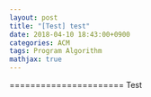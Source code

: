 ```yaml
---
layout: post
title: "[Test] test"
date: 2018-04-10 18:43:00+0900
categories: ACM
tags: Program Algorithm
mathjax: true
---
```


======================
Test
